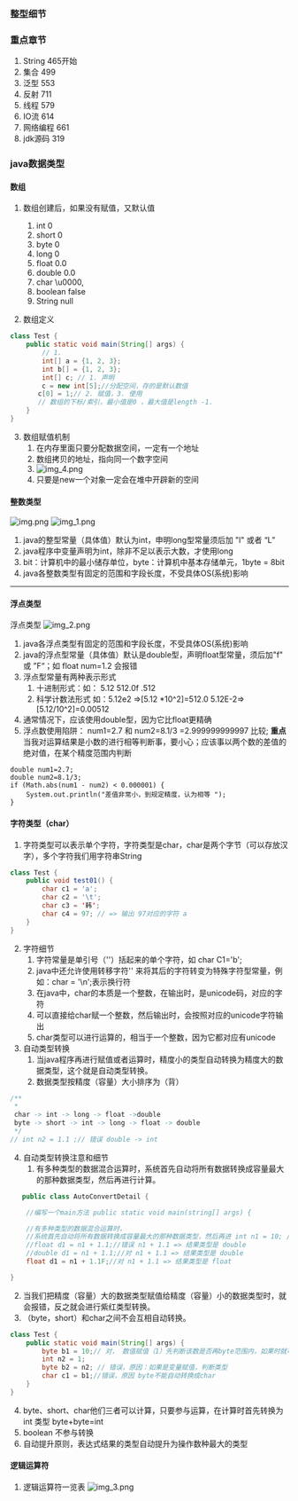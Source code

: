 ### 整型细节

### 重点章节

1. String 465开始
2. 集合 499
3. 泛型 553
4. 反射 711
5. 线程 579
6. IO流 614
7. 网络编程 661
8. jdk源码 319

### java数据类型

#### 数组

1. 数组创建后，如果没有赋值，又默认值
    1. int 0
    2. short 0
    3. byte 0
    4. long 0
    5. float 0.0
    6. double 0.0
    7. char \u0000,
    8. boolean false
    9. String null

2. 数组定义

```java
class Test {
    public static void main(String[] args) {
        // 1.
        int[] a = {1, 2, 3};
        int b[] = {1, 2, 3};
        int[] c; // 1. 声明
        c = new int[5];//分配空间，存的是默认数值
       c[0] = 1;// 2. 赋值，3. 使用
       // 数组的下标/索引，最小值是0 ，最大值是length -1.
    }
}
```
3. 数组赋值机制
   1. 在内存里面只要分配数据空间，一定有一个地址
   2. 数组拷贝的地址，指向同一个数字空间
   3. ![img_4.png](img_4.png)
   4. 只要是new一个对象一定会在堆中开辟新的空间

#### 整数类型

![img.png](img.png)
![img_1.png](img_1.png)

1. java的整型常量（具体值）默认为int，申明long型常量须后加 "l" 或者 “L”
2. java程序中变量声明为int，除非不足以表示大数，才使用long
3. bit：计算机中的最小储存单位，byte：计算机中基本存储单元，1byte = 8bit
4. java各整数类型有固定的范围和字段长度，不受具体OS(系统)影响

--------

#### 浮点类型

浮点类型
![img_2.png](img_2.png)

1. java各浮点类型有固定的范围和字段长度，不受具体OS(系统)影响
2. java的浮点型常量（具体值）默认是double型，声明float型常量，须后加"f" 或 ”F“；如 float num=1.2 会报错
3. 浮点型常量有两种表示形式
    1. 十进制形式：如： 5.12 512.0f .512
    2. 科学计数法形式 如：5.12e2 =>[5.12 *10^2]=512.0 5.12E-2=>[5.12/10^2]=0.00512
4. 通常情况下，应该使用double型，因为它比float更精确
5. 浮点数使用陷阱： num1=2.7 和 num2=8.1/3 =2.999999999997 比较; **重点**当我对运算结果是小数的进行相等判断事，要小心；应该事以两个数的差值的绝对值，在某个精度范围内判断

```
double num1=2.7;
double num2=8.1/3;
if (Math.abs(num1 - num2) < 0.000001) {
    System.out.println("差值非常小，到规定精度，认为相等 ");
}
```

#### 字符类型（char）

1. 字符类型可以表示单个字符，字符类型是char，char是两个字节（可以存放汉字），多个字符我们用字符串String

```java
class Test {
    public void test01() {
        char c1 = 'a';
        char c2 = '\t';
        char c3 = '韩';
        char c4 = 97; // => 输出 97对应的字符 a 
    }
}
```

2. 字符细节
    1. 字符常量是单引号（''）括起来的单个字符，如 char C1='b';
    2. java中还允许使用转移字符'\' 来将其后的字符转变为特殊字符型常量，例如：char = '\n';表示换行符
    3. 在java中，char的本质是一个整数，在输出时，是unicode码，对应的字符
    4. 可以直接给char赋一个整数，然后输出时，会按照对应的unicode字符输出
    5. char类型可以进行运算的，相当于一个整数，因为它都对应有unicode
3. 自动类型转换
    1. 当java程序再进行赋值或者运算时，精度小的类型自动转换为精度大的数据类型，这个就是自动类型转换。
    2. 数据类型按精度（容量）大小排序为（背）

```java
/**
 *
 char -> int -> long -> float ->double 
 byte -> short -> int -> long -> float -> double
 */
// int n2 = 1.1 ;// 错误 double -> int

```

4. 自动类型转换注意和细节
    1. 有多种类型的数据混合运算时，系统首先自动将所有数据转换成容量最大的那种数据类型，然后再进行计算。

```java
   public class AutoConvertDetail {

    //编写一个main方法 public static void main(string[] args) {

    //有多种类型的数据混合运算时，
    //系统首先自动将所有数据转换成容量最大的那种数据类型，然后再进 int n1 = 10; //ok 
    //float d1 = n1 + 1.1;//错误 n1 + 1.1 => 结果类型是 double
    //double d1 = n1 + 1.1;//对 n1 + 1.1 => 结果类型是 double 
    float d1 = n1 + 1.1F;//对 n1 + 1.1 => 结果类型是 float

}

```

2. 当我们把精度（容量）大的数据类型赋值给精度（容量）小的数据类型时，就会报错，反之就会进行紫红类型转换。
3. （byte，short）和char之间不会互相自动转换。

```java
class Test {
    public static void main(String[] args) {
        byte b1 = 10;// 对， 数值赋值（1）先判断该数是否再byte范围内，如果时就可以
        int n2 = 1;
        byte b2 = n2; // 错误，原因：如果是变量赋值，判断类型   
        char c1 = b1;//错误，原因 byte不能自动转换成char
    }
}

```

4. byte、short、char他们三者可以计算，只要参与运算，在计算时首先转换为int 类型 byte+byte=int
5. boolean 不参与转换
6. 自动提升原则，表达式结果的类型自动提升为操作数种最大的类型

#### 逻辑运算符

1. 逻辑运算符一览表
   ![img_3.png](img_3.png)
